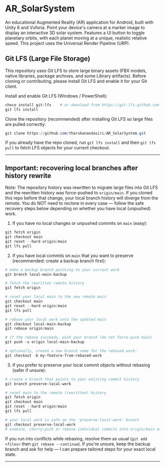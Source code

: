 # AR_SolarSystem

An educational Augmented Reality (AR) application for Android, built with Unity 6 and Vuforia. Point your device's camera at a marker image to display an interactive 3D solar system. Features a UI button to toggle planetary orbits, with each planet moving at a unique, realistic relative speed. This project uses the Universal Render Pipeline (URP).

## Git LFS (Large File Storage)

This repository uses Git LFS to store large binary assets (FBX models, native libraries, package archives, and some Library artifacts). Before cloning or contributing, please install Git LFS and enable it for your Git client.

Install and enable Git LFS (Windows / PowerShell):

```powershell
choco install git-lfs    # or download from https://git-lfs.github.com
git lfs install
```

Clone the repository (recommended) after installing Git LFS so large files are pulled correctly:

```powershell
git clone https://github.com/tharukanandasiri/AR_SolarSystem.git
```

If you already have the repo cloned, run `git lfs install` and then `git lfs pull` to fetch LFS objects for your current checkout.

---

## Important: recovering local branches after history rewrite

Note: The repository history was rewritten to migrate large files into Git LFS and the rewritten history was force-pushed to `origin/main`. If you cloned this repo before that change, your local branch history will diverge from the remote. You do NOT need to reclone in every case — follow the safe recovery steps below depending on whether you have local (unpushed) work.

1. If you have no local changes or unpushed commits on `main` (easy):

```powershell
git fetch origin
git checkout main
git reset --hard origin/main
git lfs pull
```

2. If you have local commits on `main` that you want to preserve (recommended: create a backup branch first):

```powershell
# make a backup branch pointing to your current work
git branch local-main-backup

# fetch the rewritten remote history
git fetch origin

# reset your local main to the new remote main
git checkout main
git reset --hard origin/main
git lfs pull

# rebase your local work onto the updated main
git checkout local-main-backup
git rebase origin/main

# if the rebase succeeds, push your branch (do not force-push main)
git push -u origin local-main-backup

# optionally, create a new branch name for the rebased work:
git checkout -b my-feature-from-rebased-work
```

3. If you prefer to preserve your local commit objects without rebasing (safer if unsure):

```powershell
# create a branch that points to your existing commit history
git branch preserve-local-work

# reset main to the remote (rewritten) history
git fetch origin
git checkout main
git reset --hard origin/main
git lfs pull

# your local work is safe on the 'preserve-local-work' branch
git checkout preserve-local-work
# examine, cherry-pick or rebase individual commits onto origin/main as needed
```

If you run into conflicts while rebasing, resolve them as usual (`git add <files>` then `git rebase --continue`). If you're unsure, keep the backup branch and ask for help — I can prepare tailored steps for your exact local state.

---
